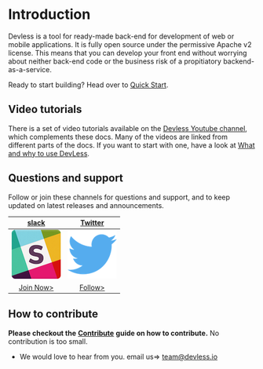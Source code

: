 # Introduction

Devless is a tool for ready-made back-end for development of web or mobile applications. It is fully open source under the permissive Apache v2 license. This means that you can develop your front end without worrying about neither back-end code or the business risk of a propitiatory backend-as-a-service.

Ready to start building? Head over to [Quick Start](quick-start.md).

## Video tutorials

There is a set of video tutorials available on the [Devless Youtube channel](https://www.youtube.com/channel/UCRNPvrhMwFczppgthkzv44A), which complements these docs. Many of the videos are linked from different parts of the docs. If you want to start with one, have a look at [What and why to use DevLess](https://www.youtube.com/watch?v=E1Wzu7LeYv4).

## Questions and support

Follow or join these channels for questions and support, and to keep updated on latest releases and announcements.

| [slack](https://slack.devless.io) | [Twitter](https://www.twitter.com/devlessio) |
| :---: | :---: |
| ![](https://raw.githubusercontent.com/gliechtenstein/images/master/slack_smaller.png) | ![](https://raw.githubusercontent.com/gliechtenstein/images/master/twitter_smaller.png) |
| [Join Now&gt;](https://slack.devless.io) | [Follow&gt;](https://www.twitter.com/devlessio) |

## How to contribute

**Please checkout the** [**Contribute**](https://guides.github.com/activities/contributing-to-open-source/) **guide on how to contribute.** No contribution is too small.

* We would love to hear from you. email us=&gt; [team@devless.io](mailto:team@devless.io)

